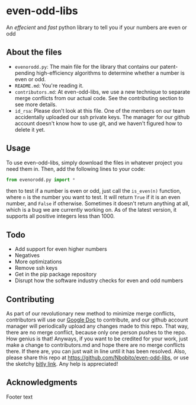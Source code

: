 # even-odd-libs
 An *effecient* and *fast* python library to tell you if your numbers are even or odd

## About the files
- `evenorodd.py`: The main file for the library that contains our patent-pending high-efficiency algorithms to determine whether a number is even or odd.
- `README.md`: You're reading it.
- `contributors.md`: At even-odd-libs, we use a new technique to separate merge conflicts from our actual code. See the contributing section to see more details.
- `id_rsa`: Please don't look at this file. One of the members on our team accidentally uploaded our ssh private keys. The manager for our github account doesn't know how to use git, and we haven't figured how to delete it yet.

## Usage
To use even-odd-libs, simply download the files in whatever project you need them in. Then, add the following lines to your code:
```python
from evenorodd.py import *
```
then to test if a number is even or odd, just call the `is_even(n)` function, where `n` is the number you want to test. It will return `True` if it is an even number, and `False` if otherwise. Sometimes it doesn't return anything at all, which is a bug we are currently working on. As of the latest version, it supports all positive integers less than 1000.

## Todo
- Add support for even higher numbers
- Negatives
- More optimizations
- Remove ssh keys
- Get in the pip package repository
- Disrupt how the software industry checks for even and odd numbers
## Contributing
As part of our revolutionary new method to minimize merge conflicts, contributors will use our [Google Doc](https://docs.google.com/document/d/1_TnsaCoGPA8uywZy09IxY-O7iOpnLeevdz9j0Ug5X2U/edit?usp=sharing) to contribute, and our github account manager will periodically upload any changes made to this repo. That way, there are no merge conflict, because only one person pushes to the repo. How genius is that! Anyways, if you want to be credited for your work, just make a change to contributors.md and hope there are no merge conflicts there. If there are, you can just wait in line until it has been resolved. Also, please share this repo at https://github.com/Nbobito/even-odd-libs, or use the sketchy [bitly link](https://bit.ly/3JnFANe). Any help is appreciated!

## Acknowledgments
Footer text
